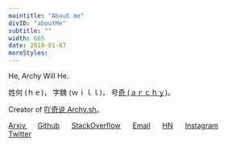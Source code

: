 ```yaml
---
maintitle: "About me"
divID: "aboutMe"
subtitle: ""
width: 665
date: 2018-01-07
moreStyles:
---
```


He, Archy Will He.

姓何 (ｈｅ)， 字魏 (ｗｉｌｌ)， 号[奇 (ａｒｃｈｙ)](https://0a.io/%E5%90%96%E5%A5%87.txt)。

Creator of [吖奇说 Archy.sh](https://archy.sh)。


<a style="margin-right:20px" target="_blank" href="https://arxiv.org/search/?query=He%2C+Archy&searchtype=author&order=-announced_date_first&size=50">Arxiv
</a>
<a style="margin-right:20px" target="_blank" href="http://github.com/archywillhe">Github</a>
<a style="margin-right:20px" target="_blank" href="https://stackoverflow.com/users/2041954/archy-wilhes-%E9%AD%8F%E4%BD%95">StackOverflow</a>
<a style="margin-right:20px" target="_blank" href="http://0a.io/mail.txt">Email</a>
<a style="margin-right:20px" target="_blank" href="https://news.ycombinator.com/user?id=archibaldJ">HN</a>
<a style="margin-right:20px" target="_blank" href="http://instagram.com/archy.sh_">Instagram</a>
<a style="margin-right:20px" target="_blank" href="http://twitter.com/archy_sh">Twitter</a>
